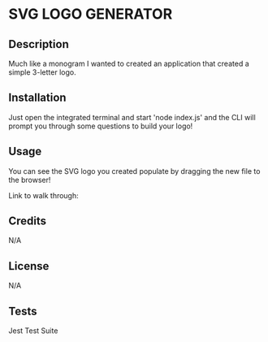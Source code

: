 # SVG LOGO GENERATOR

## Description 
Much like a monogram I wanted to created an application that created a simple 3-letter logo.

## Installation 
Just open the integrated terminal and start 'node index.js' and the CLI will prompt you through some questions to build your logo!

## Usage
You can see the SVG logo you created populate by dragging the new file to the browser!

Link to walk through: 

## Credits
N/A

## License 
N/A 

## Tests 
Jest Test Suite